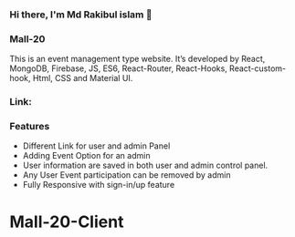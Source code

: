 


### Hi there, I'm Md Rakibul islam 👋

### Mall-20
This is an event management type website. It’s developed by React, MongoDB, Firebase, JS, ES6, React-Router, React-Hooks, React-custom-hook, Html, CSS and Material UI.


### Link:

### Features
-	Different Link for user and admin Panel
-	Adding Event Option for an admin
-	User information are saved in both user and admin control panel.
-	Any User Event participation can be removed by admin
-	Fully Responsive with sign-in/up feature




# Mall-20-Client
